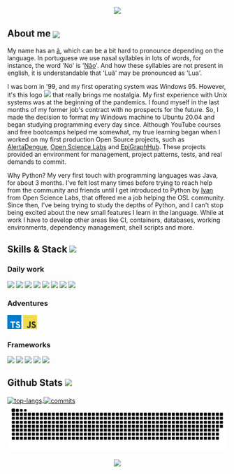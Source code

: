 <p align="center">
  <img src="https://capsule-render.vercel.app/api?type=waving&color=gradient&text=&height=100&section=header"/>
</p>

## <b> About me </b> <a href="https://github.com/DenverCoder1/readme-typing-svg"><img align="center" height="40" src="https://readme-typing-svg.herokuapp.com?lines=Brazilian+🇧🇷;Pythonist+🐍;Dev+Junior+📚;Open+Source/Science+💜✊🏼;"></a>
My name has an [ã](https://en.wikipedia.org/wiki/%C3%83), which can be a bit hard to pronounce depending on the language. In portuguese we use nasal syllables in lots of words, for instance, the word 'No' is '[Não](https://www.youtube.com/watch?v=AwS8GMDHUtM)'. And how these syllables are not present in english, it is understandable that 'Luã' may be pronounced as 'Lua'.

I was born in '99, and my first operating system was Windows 95. However, it's this logo <img width='18px' src='https://4.bp.blogspot.com/-q_JPh3JuXnw/Vugs62LDJwI/AAAAAAAACz4/DymKpX3n1PMMRawm-9C6enBr3-lXf0c2Q/s1600/msdoslogo_zps9f43bc2d.png'> that really brings me nostalgia. My first experience with Unix systems was at the beginning of the pandemics. I found myself in the last months of my former job's contract with no prospects for the future. So, I made the decision to format my Windows machine to Ubuntu 20.04 and began studying programming every day since. Although YouTube courses and free bootcamps helped me somewhat, my true learning began when I worked on my first production Open Source projects, such as [AlertaDengue](https://github.com/AlertaDengue), [Open Science Labs](https://github.com/OpenScienceLabs) and [EpiGraphHub](https://github.com/thegraphnetwork/EpiGraphHub). These projects provided an environment for management, project patterns, tests, and real demands to commit.

Why Python? My very first touch with programming languages was Java, for about 3 months. I've felt lost many times before trying to reach help from the community and friends until I get introduced to Python by [Ivan](https://github.com/xmnlab) from Open Science Labs, that offered me a job helping the OSL community. Since then, I've being trying to study the depths of Python, and I can't stop being excited about the new small features I learn in the language. While at work I have to develop other areas like CI, containers, databases, working environments, dependency management, shell scripts and more.


## <b> Skills & Stack </b> <img height="20" src="https://media.giphy.com/media/WUlplcMpOCEmTGBtBW/giphy.gif">
### Daily work
<p align="left">
<img width='32px' src='https://raw.githubusercontent.com/rahulbanerjee26/githubAboutMeGenerator/main/icons/python.svg'>
<img width='32px' src='https://raw.githubusercontent.com/rahulbanerjee26/githubAboutMeGenerator/main/icons/linux.svg'>
<img width='32px' src='https://raw.githubusercontent.com/rahulbanerjee26/githubAboutMeGenerator/main/icons/git.svg'>
<img width='32px' src="https://avatars.githubusercontent.com/u/13171334?s=200&v=4">
<img width='32px' src='https://raw.githubusercontent.com/rahulbanerjee26/githubAboutMeGenerator/main/icons/docker.svg'>
<img width='32px' src='https://raw.githubusercontent.com/rahulbanerjee26/githubAboutMeGenerator/main/icons/postgresql.svg'>
<img width='32px' src="https://bashlogo.com/img/symbol/png/full_colored_light.png">
<img width='32px' src='https://upload.wikimedia.org/wikipedia/commons/thumb/3/38/Jupyter_logo.svg/1200px-Jupyter_logo.svg.png'>
</p>

### Adventures
<p align="left">
<img width='32px' src="https://raw.githubusercontent.com/github/explore/80688e429a7d4ef2fca1e82350fe8e3517d3494d/topics/typescript/typescript.png">
<img width='32px' src="https://raw.githubusercontent.com/github/explore/80688e429a7d4ef2fca1e82350fe8e3517d3494d/topics/javascript/javascript.png">
</p>

### Frameworks
<p align="left">
<img height='32px' src='https://se.ewi.tudelft.nl/desosa2019/chapters/django/images/django/logo-transparent.png'>
<img height='32px' src='https://www.logolynx.com/images/logolynx/44/44a14cf111102d366f1416562174136c.png'>
<img height='32px' src='https://docs.xarray.dev/en/v0.9.0/_images/dataset-diagram-logo.png'>
<img height='32px' src='https://upload.wikimedia.org/wikipedia/commons/thumb/e/ed/Pandas_logo.svg/512px-Pandas_logo.svg.png?20200209204934'>
<img height='32px' src='https://thorgate.eu/assets/images/logo-celery.png'>
  
  
</p>



## <b> Github Stats </b> <img src="https://media.giphy.com/media/iY8CRBdQXODJSCERIr/giphy.gif" width="35">
<div>
<a href="https://github.com/luabida">
<img alt="top-langs" align="center" height="170" src="https://github-readme-stats.vercel.app/api/top-langs/?username=luabida&layout=compact&langs_count=16&theme=slateorange&hide=jupyter%20notebook"/>
<a href="https://github.com/luabida">
<img alt="commits" align="center" height="170" src="https://github-readme-stats.vercel.app/api?username=luabida&show_icons=true&theme=slateorange&include_all_commits=true&count_private=true&hide=issues"/>
</div>

<picture>
  <source media="(prefers-color-scheme: dark)" srcset="https://github.com/luabida/luabida/blob/output/github-snake-dark.svg">
  <source media="(prefers-color-scheme: light)" srcset="https://github.com/luabida/luabida/blob/output/github-snake.svg">
  <img alt="github-snake" src="https://github.com/luabida/luabida/blob/output/github-snake.svg">
</picture> 

<p align="center">
  <img src="https://capsule-render.vercel.app/api?type=waving&color=gradient&height=100&section=footer"/>
</p>
